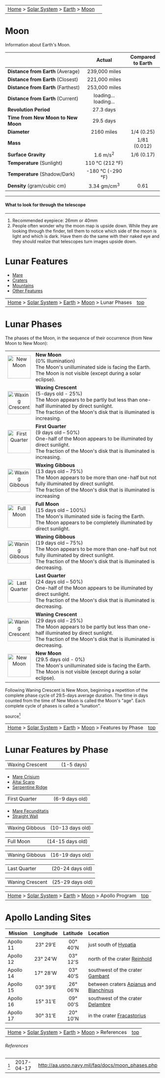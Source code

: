 <script src="../../js/whatsup.js"></script>
<script src="../../js/utils.js"></script>
<script type="text/javascript">
	var objectName ="The Moon"
    var objectDesc ="Earth's Satellite<br/>1 Lunar Day<br/><h6>706 frames, played at 24 fps = 29.45 seconds = ~1 lunar day"
	//var objectDesc ="Earth's Satellite"
    // var objectImage="moon.png" // Moon Phase Graphic
    // var objectImage="moon.jpg" // Moon
    // var objectImage="moon.gif" // Old animated moon
    var objectImage="lro-lunarday.gif" // new LRO animated moon
</script>
<script type="text/javascript">
	setInterval(function(){
		fetch("../data.json")
			.then(function(response) {
				return response.json();
			})
			.then(function(data) {
				var d=new Date();
				var v=interpolate(data.Moon.earth_distance,d.valueOf()/1000);
				document.getElementById("dist_earth").innerText=au_to_mi(v).numberFormat(3)+' miles';
				document.getElementById("dist_earth_light").innerText=au_to_ls(v).timeFormat()+' light-time';
			})
			.catch(function(error) {
				console.log('error: '+error);
			});
		}, 1000);
</script>

|   |   |
|:--|--:|
| [Home](/notes/#object-notes) > [Solar System](/notes/#solar-system) > [Earth](/notes/#planets) > [Moon](#moon) | <div id=whatsup></div> |

# Moon

Information about Earth's Moon.

|                                    |             Actual             | Compared <br/>to Earth |
| ---------------------------------- | :-------------------------------------: | :------------------------: |
| **Distance from Earth** (Average)  |              239,000 miles              |                            |
| **Distance from Earth** (Closest)  |              221,000 miles              |                            |
| **Distance from Earth** (Farthest) |              253,000 miles              |                            |
| **Distance from Earth** (Current)  | <span id="dist_earth">loading...</span><br /><span id="dist_earth_light">loading...</span> |                          |
| **Revolution Period**              |                27.3 days                |                            |
| **Time from New Moon to New Moon** |                29.5 days                |                          |
| **Diameter**                       |               2160 miles                |         1/4 (0.25)         |
| **Mass**                           |                                         |        1/81 (0.012)        |
| **Surface Gravity**                |           1.6 m/s<sup>2</sup>           |         1/6 (0.17)         |
| **Temperature** (Sunlight)         |         110 &deg;C (212 &deg;F)         |                            |
| **Temperature** (Shadow/Dark)      |        -180 &deg;C (-290 &deg;F)        |                            |
| **Density** (gram/cubic cm)        |         3.34 gm/cm<sup>3</sup>          |            0.61            |

---

#### What to look for through the telescope

---

1. Recommended eyepiece:  26mm or 40mm
2. People often wonder why the moon map is upside down. While they are looking through the finder, tell them to notice which side of the moon is light and which is dark. Have them do the same with their naked eye and they should realize that telescopes turn images upside down.

# Lunar Features

* [Mare](../moon-mare)
* [Craters](../moon-craters)
* [Mountains](../moon-mountains)
* [Other Features](../moon-other-features)

|                                                                                                                               |                           |
| :---------------------------------------------------------------------------------------------------------------------------- | ------------------------: |
| [Home](/notes/#object-notes) > [Solar System](/notes/#solar-system) > [Earth](/notes/#planets) > [Moon](/notes/moon) > Lunar Phases | [top](#moon) |

# Lunar Phases

The phases of the Moon, in the sequence of their occurrence (from New Moon to New Moon):

|                                                                              |                                                                                                                                                                                                               |
| :--------------------------------------------------------------------------: | :------------------------------------------------------------------------------------------------------------------------------------------------------------------------------------------------------------ |
|        <img src="../../img/newmoon.gif" width="75" title="New Moon"/>        | **New Moon**<br/>(0% Illumination)<br/>The Moon's unilluminated side is facing the Earth.<br/>The Moon is not visible (except during a solar eclipse).                                                        |
| <img src="../../img/waxingcrescent.gif" width="75" title="Waxing Crescent"/> | **Waxing Crescent**<br/>(5-days old - 25%)<br/>The Moon appears to be partly but less than one-half illuminated by direct sunlight.<br/>The fraction of the Moon's disk that is illuminated is increasing.    |
|   <img src="../../img/firstquarter.gif" width="75" title="First Quarter"/>   | **First Quarter**<br/>(9 days old – 50%)<br/>One-half of the Moon appears to be illuminated by direct sunlight.<br/>The fraction of the Moon's disk that is illuminated is increasing.                        |
|  <img src="../../img/waxinggibbous.gif" width="75" title="Waxing Gibbous"/>  | **Waxing Gibbous**<br/>(13 days old – 75%)<br/>The Moon appears to be more than one-half but not fully illuminated by direct sunlight.<br/>The fraction of the Moon's disk that is illuminated is increasing  |
|       <img src="../../img/fullmoon.gif" width="75" title="Full Moon"/>       | **Full Moon**<br/>(15 days old – 100%)<br/>The Moon's illuminated side is facing the Earth.<br/>The Moon appears to be completely illuminated by direct sunlight.                                             |
|  <img src="../../img/waninggibbous.gif" width="75" title="Waning Gibbous"/>  | **Waning Gibbous**<br/>(19 days old – 75%)<br/>The Moon appears to be more than one-half but not fully illuminated by direct sunlight.<br/>The fraction of the Moon's disk that is illuminated is decreasing. |
|    <img src="../../img/lastquarter.gif" width="75" title="Last Quarter"/>    | **Last Quarter**<br/>(24 days old – 50%)<br/>One-half of the Moon appears to be illuminated by direct sunlight.<br/>The fraction of the Moon's disk that is illuminated is decreasing.                        |
| <img src="../../img/waningcrescent.gif" width="75" title="Waning Crescent"/> | **Waning Crescent**<br/>(29 days old – 25%)<br/>The Moon appears to be partly but less than one-half illuminated by direct sunlight.<br/>The fraction of the Moon's disk that is illuminated is decreasing.   |
|        <img src="../../img/newmoon.gif" width="75" title="New Moon"/>        | **New Moon**<br/>(29.5 days old - 0%)<br/>The Moon's unilluminated side is facing the Earth.<br/>The Moon is not visible (except during a solar eclipse).                                                     |

<p>Following Waning Crescent is New Moon, beginning a repetition of the complete phase cycle of 29.5-days average duration. The time in days counted from the time of New Moon is called the Moon's "age". Each complete cycle of phases is called a "lunation".</p>
source<a href="#footnote1" id="footnoteRef1"><sup>1</sup></a>

|                                                                                                                                    |                           |
| :--------------------------------------------------------------------------------------------------------------------------------- | ------------------------: |
| [Home](/notes/#object-notes) > [Solar System](/notes/#solar-system) > [Earth](/notes/#planets) > [Moon](/notes/moon) > Features by Phase | [top](#moon) |

# Lunar Features by Phase

|                                                           |            |
| :-------------------------------------------------------- | ---------: |
| Waxing Crescent&nbsp;&nbsp;&nbsp;&nbsp;&nbsp;&nbsp;&nbsp; | (1-5 days) |

* [Mare Crisium](../moon-mare#mare-crisium)
* [Altai Scarp](../moon-mare#altai-scarp)
* [Serpentine Ridge](moon-mare#serpentine-ridge)

|                                                                     |                |
| :------------------------------------------------------------------ | -------------: |
| First Quarter&nbsp;&nbsp;&nbsp;&nbsp;&nbsp;&nbsp;&nbsp;&nbsp;&nbsp; | (6-9 days old) |

* [Mare Fecunditatis](../moon-mare#mare-fecunditatis)
* [Straight Wall](../moon-mare#straight-wall)

|                |                  |
| :------------- | ---------------: |
| Waxing Gibbous | (10-13 days old) |

|                                                                 |                  |
| :-------------------------------------------------------------- | ---------------: |
| Full Moon&nbsp;&nbsp;&nbsp;&nbsp;&nbsp;&nbsp;&nbsp;&nbsp;&nbsp; | (14-15 days old) |

|                |                  |
| :------------- | ---------------: |
| Waning Gibbous | (16-19 days old) |

|                                                              |                  |
| :----------------------------------------------------------- | ---------------: |
| Last Quarter&nbsp;&nbsp;&nbsp;&nbsp;&nbsp;&nbsp;&nbsp;&nbsp; | (20-24 days old) |

|                 |                  |
| :-------------- | ---------------: |
| Waning Crescent | (25-29 days old) |

|                                                                                                                                 |                           |
| :------------------------------------------------------------------------------------------------------------------------------ | ------------------------: |
| [Home](/notes/#object-notes) > [Solar System](/notes/#solar-system) > [Earth](/notes/#planets) > [Moon](/notes/moon) > Apollo Program | [top](#moon) |

# Apollo Landing Sites

| Mission | Longitude | Latitude | Location                                |
| ----------- | :-----------: | :----------: | :------------------------------------------ |
| Apollo 11   | 23&deg; 29'E  | 00&deg; 40'N | just south of [Hypatia](../moon-craters#hypatia)|
| Apollo 12   | 23&deg; 24'W  | 03&deg; 12'S | north of the crater [Reinhold](../moon-craters#reinhold)|
| Apollo 14   | 17&deg; 28'W  | 03&deg; 40'S | southwest of the crater [Gambant](../moon-craters#gambant)|
| Apollo 15   | 03&deg; 39'E  | 26&deg; 06'N | between craters [Apianus](../moon-craters#apianus) and [Blanchinus](../moon-craters#blanchinus)|
| Apollo 16   | 15&deg; 31'E  | 09&deg; 00'S | southwest of the crater [Delambre](../moon-craters#delambre)|
| Apollo 17   | 30&deg; 31'E  | 20&deg; 10'N | in the crater [Fracastorius](../moon-craters#fracastorius) |

|                                                                                                                             |                           |
| :-------------------------------------------------------------------------------------------------------------------------- | ------------------------: |
| [Home](/notes/#object-notes) > [Solar System](/notes/#solar-system) > [Earth](/notes/#planets) > [Moon](/notes/moon) > References | [top](#moon) |

###### References

|                                                         |            |                                                    |
| ------------------------------------------------------- | ---------- | -------------------------------------------------- |
| <a id="footnote1" href="#footnoteRef1"><sup>1</sup></a> | 2017-04-17 | <http://aa.usno.navy.mil/faq/docs/moon_phases.php> |
